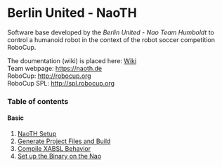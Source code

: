 # Berlin United - NaoTH
Software base developed by the *Berlin United - Nao Team Humboldt* to control a humanoid robot in the context of the robot soccer competition RoboCup. 

The doumentation (wiki) is placed here: [Wiki](https://github.com/BerlinUnited/NaoTH/wiki)  
Team webpage: https://naoth.de   
RoboCup: http://robocup.org   
RoboCup SPL: http://spl.robocup.org   

### Table of contents

#### Basic ####
1. [NaoTH Setup](https://github.com/BerlinUnited/NaoTH/wiki/NaoTH-Setup)
2. [Generate Project Files and Build](https://github.com/BerlinUnited/NaoTH/wiki/Generate-Project-Files-and-Build)
3. [Compile XABSL Behavior](https://github.com/BerlinUnited/NaoTH/wiki/How-to-compile-XABSL-Behavior)
4. [Set up the Binary on the Nao](https://github.com/BerlinUnited/NaoTH/wiki/Setup-the-Binary-on-the-Nao)
